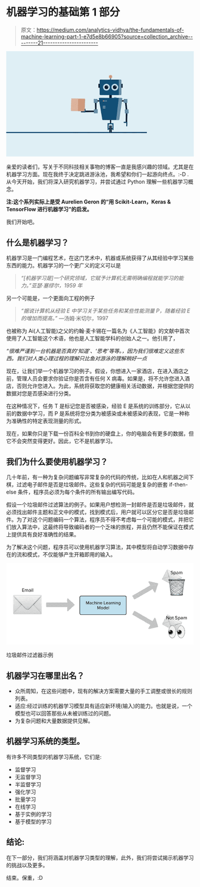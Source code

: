 # 机器学习的基础第 1 部分

> 原文：<https://medium.com/analytics-vidhya/the-fundamentals-of-machine-learning-part-1-e7d5e8b66905?source=collection_archive---------21----------------------->

![](img/c8ed951c06303bacc5b7d2f71fcee5c1.png)

亲爱的读者们，写关于不同科技相关事物的博客一直是我感兴趣的领域。尤其是在机器学习方面。现在我终于决定跳进游泳池，我希望和你们一起游向终点。:-D .从今天开始，我们将深入研究机器学习，并尝试通过 Python 理解一些机器学习概念。

**注:这个系列实际上是受 Aurelien Geron 的“用 Scikit-Learn，Keras & TensorFlow 进行机器学习”的启发。**

我们开始吧。

## **什么是机器学习？**

机器学习是一门编程艺术，在这门艺术中，机器或系统获得了从其经验中学习某些东西的能力。机器学习的一个更广义的定义可以是

> *“[机器学习是]一个研究领域，它赋予计算机无需明确编程就能学习的能力。”亚瑟·塞缪尔，1959 年*

另一个可能是，一个更面向工程的例子

> *“据说计算机从经验 E 中学习关于某些任务和某些性能测量 P，随着经验 E 的增加而提高。”* —汤姆·米切尔，1997

也被称为 Ai(人工智能)之父的约翰·麦卡锡在一篇名为《人工智能》的文献中首次使用了人工智能这个术语，他也是人工智能学科的创始人之一。他引用了，

*“很难严谨到一台机器是否真的‘知道’、‘思考’等等。，因为我们很难定义这些东西。我们对人类心理过程的理解只比鱼对游泳的理解稍好一点*

现在，让我们举一个机器学习的例子。假设，你想进入一家酒店，在进入酒店之前，管理人员会要求你验证你是否含有任何 X 病毒。如果是，将不允许您进入酒店，否则允许您进入。为此，系统将获取您的健康相关活动数据，并根据您提供的数据对您是否感染进行分类。

在这种情况下，任务 T 是标记您是否被感染，经验 E 是系统的训练部分，它从以前的数据中学习，而 P 是系统将您分类为被感染或未被感染的表现，它是一种称为准确性的特定表现测量的形式。

现在，如果你只是下载一份百科全书到你的硬盘上，你的电脑会有更多的数据，但它不会突然变得更好。因此，它不是机器学习。

## **我们为什么要使用机器学习？**

几十年前，有一种为复杂问题编写非常复杂的代码的传统，比如在人和机器之间下棋，过滤电子邮件是否是垃圾邮件。这些复杂的代码可能是复杂的嵌套 if-then-else 条件，程序员必须为每个条件的所有输出编写代码。

假设一个垃圾邮件过滤算法的例子。如果用户想检测一封邮件是否是垃圾邮件，就必须找出邮件主题和正文中的模式，找到模式后，用户就可以区分它是否是垃圾邮件。为了对这个问题编码一个算法，程序员不得不考虑每一个可能的模式，并把它们放入算法中，这最终将导致编码者的一个乏味的旅程，并且仍然不能保证在模式上提供具有良好准确性的结果。

为了解决这个问题，程序员可以使用机器学习算法，其中模型将自动学习数据中存在的流和模式，不仅能够产生开箱即用的输入。

![](img/8de3110198d5898ced16b02f22657038.png)

垃圾邮件过滤器示例

## 机器学习在哪里出名？

*   众所周知，在这些问题中，现有的解决方案需要大量的手工调整或很长的规则列表。
*   适应:经过训练的机器学习模型具有适应新环境(输入)的能力。也就是说，一个模型也可以回答那些从未被训练过的问题。
*   为复杂问题和大量数据提供见解。

## 机器学习系统的类型。

有许多不同类型的机器学习系统，它们是:

*   监督学习
*   无监督学习
*   半监督学习
*   强化学习
*   批量学习
*   在线学习
*   基于实例的学习
*   基于模型的学习

## 结论:

在下一部分，我们将涵盖对机器学习类型的理解，此外，我们将尝试揭示机器学习的挑战以及更多。

结束。保重，:D